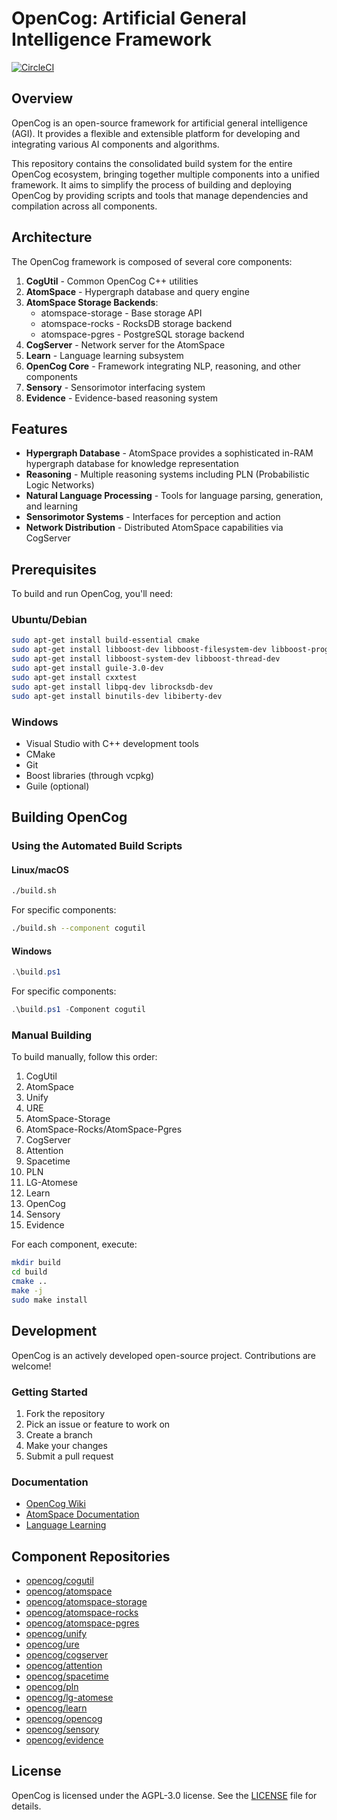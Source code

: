 # OpenCog: Artificial General Intelligence Framework

[![CircleCI](https://circleci.com/gh/opencog/opencog.svg?style=svg)](https://circleci.com/gh/opencog/opencog)

## Overview

OpenCog is an open-source framework for artificial general intelligence (AGI). It provides a flexible and extensible platform for developing and integrating various AI components and algorithms.

This repository contains the consolidated build system for the entire OpenCog ecosystem, bringing together multiple components into a unified framework. It aims to simplify the process of building and deploying OpenCog by providing scripts and tools that manage dependencies and compilation across all components.

## Architecture

The OpenCog framework is composed of several core components:

1. **CogUtil** - Common OpenCog C++ utilities
2. **AtomSpace** - Hypergraph database and query engine
3. **AtomSpace Storage Backends**:
   - atomspace-storage - Base storage API
   - atomspace-rocks - RocksDB storage backend
   - atomspace-pgres - PostgreSQL storage backend
4. **CogServer** - Network server for the AtomSpace
5. **Learn** - Language learning subsystem
6. **OpenCog Core** - Framework integrating NLP, reasoning, and other components
7. **Sensory** - Sensorimotor interfacing system
8. **Evidence** - Evidence-based reasoning system

## Features

- **Hypergraph Database** - AtomSpace provides a sophisticated in-RAM hypergraph database for knowledge representation
- **Reasoning** - Multiple reasoning systems including PLN (Probabilistic Logic Networks)
- **Natural Language Processing** - Tools for language parsing, generation, and learning
- **Sensorimotor Systems** - Interfaces for perception and action
- **Network Distribution** - Distributed AtomSpace capabilities via CogServer

## Prerequisites

To build and run OpenCog, you'll need:

### Ubuntu/Debian

```bash
sudo apt-get install build-essential cmake
sudo apt-get install libboost-dev libboost-filesystem-dev libboost-program-options-dev
sudo apt-get install libboost-system-dev libboost-thread-dev
sudo apt-get install guile-3.0-dev
sudo apt-get install cxxtest
sudo apt-get install libpq-dev librocksdb-dev
sudo apt-get install binutils-dev libiberty-dev
```

### Windows

- Visual Studio with C++ development tools
- CMake
- Git
- Boost libraries (through vcpkg)
- Guile (optional)

## Building OpenCog

### Using the Automated Build Scripts

#### Linux/macOS
```bash
./build.sh
```

For specific components:
```bash
./build.sh --component cogutil
```

#### Windows
```powershell
.\build.ps1
```

For specific components:
```powershell
.\build.ps1 -Component cogutil
```

### Manual Building

To build manually, follow this order:

1. CogUtil
2. AtomSpace
3. Unify
4. URE
5. AtomSpace-Storage
6. AtomSpace-Rocks/AtomSpace-Pgres
7. CogServer
8. Attention
9. Spacetime
10. PLN
11. LG-Atomese
12. Learn
13. OpenCog
14. Sensory
15. Evidence

For each component, execute:
```bash
mkdir build
cd build
cmake ..
make -j
sudo make install
```

## Development

OpenCog is an actively developed open-source project. Contributions are welcome!

### Getting Started

1. Fork the repository
2. Pick an issue or feature to work on
3. Create a branch
4. Make your changes
5. Submit a pull request

### Documentation

- [OpenCog Wiki](https://wiki.opencog.org)
- [AtomSpace Documentation](https://github.com/opencog/atomspace)
- [Language Learning](https://github.com/opencog/learn)

## Component Repositories

- [opencog/cogutil](https://github.com/opencog/cogutil)
- [opencog/atomspace](https://github.com/opencog/atomspace)
- [opencog/atomspace-storage](https://github.com/opencog/atomspace-storage)
- [opencog/atomspace-rocks](https://github.com/opencog/atomspace-rocks)
- [opencog/atomspace-pgres](https://github.com/opencog/atomspace-pgres)
- [opencog/unify](https://github.com/opencog/unify)
- [opencog/ure](https://github.com/opencog/ure)
- [opencog/cogserver](https://github.com/opencog/cogserver)
- [opencog/attention](https://github.com/opencog/attention)
- [opencog/spacetime](https://github.com/opencog/spacetime)
- [opencog/pln](https://github.com/opencog/pln)
- [opencog/lg-atomese](https://github.com/opencog/lg-atomese)
- [opencog/learn](https://github.com/opencog/learn)
- [opencog/opencog](https://github.com/opencog/opencog)
- [opencog/sensory](https://github.com/opencog/sensory)
- [opencog/evidence](https://github.com/opencog/evidence)

## License

OpenCog is licensed under the AGPL-3.0 license. See the [LICENSE](LICENSE) file for details. 